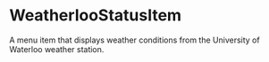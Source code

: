 WeatherlooStatusItem
====================

A menu item that displays weather conditions from the University of Waterloo weather station.
